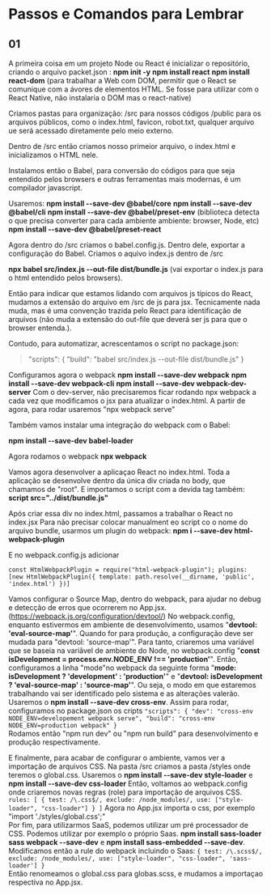 # Passos e Comandos para Lembrar

## 01

A primeira coisa em um projeto Node ou React é inicializar o repositório, criando o arquivo packet.json : **npm init -y**
**npm install react**
**npm install react-dom** (para trabalhar a Web com DOM, permitir que o React se comunique com a ávores de elementos HTML. Se fosse para utilizar com o React Native, não instalaria o DOM mas o react-native)

Criamos pastas para organização:
/src para nossos códigos
/public para os arquivos públicos, como o index.html, favicon, robot.txt, qualquer arquivo ue será acessado diretamente pelo meio externo.

Dentro de /src então criamos nosso primeior arquivo, o index.html e inicializamos o HTML nele.

Instalamos então o Babel, para conversão do códigos para que seja entendido pelos browsers e outras ferramentas mais modernas, é um compilador javascript.

Usaremos: 
**npm install --save-dev @babel/core**
**npm install --save-dev @babel/cli**
**npm install --save-dev @babel/preset-env** (biblioteca detecta o que precisa converter para cada ambiente ambiente: browser, Node, etc)
**npm install --save-dev @babel/preset-react**

Agora dentro do /src criamos o babel.config.js. Dentro dele, exportar a configuração do Babel.
Criamos o aquivo index.js dentro de /src

**npx babel src/index.js --out-file dist/bundle.js** (vai exportar o index.js para o html entendido pelos browsers).

Então para indicar que estamos lidando com arquivos js típicos do React, mudamos a extensão do arquivo em /src de js para jsx. Tecnicamente nada muda, mas é uma convenção trazida pelo React para identificação de arquivos (não muda a extensão do out-file que deverá ser js para que o browser entenda.).

Contudo, para automatizar, acrescentamos o script no package.json:
>"scripts": {
>  "build": "babel src/index.js --out-file dist/bundle.js"
>}

Configuramos agora o webpack
**npm install --save-dev webpack**
**npm install --save-dev webpack-cli**
**npm install  --save-dev webpack-dev-server**
Com o dev-server, não precisaremos ficar rodando npx webpack a cada vez que modificamos o jsx para atualizar o index.html. A partir de agora, para rodar usaremos "npx webpack serve"

Também vamos instalar uma integração do webpack com o Babel:

**npm install --save-dev babel-loader**

Agora rodamos o webpack
**npx webpack**

Vamos agora desenvolver a aplicaçao React no index.html.
Toda a aplicação se desenvolve dentro da única div criada no body, que chamamos de "root". E importamos o script com a devida tag também:
**script src="../dist/bundle.js"**  

Após criar essa div no index.html, passamos a trabalhar o React no index.jsx
Para não precisar colocar manualment eo script co o nome do arquivo bundle, usarmos um plugin do webpack:
**npm i --save-dev html-webpack-plugin**  

E no webpack.config.js adicionar 

``const HtmlWebpackPlugin = require("html-webpack-plugin");
plugins: [new HtmlWebpackPlugin({
    template: path.resolve(__dirname, 'public', 'index.html')
  })]``  

Vamos configurar o Source Map, dentro do webpack, para ajudar no debug e detecção de erros que ocorrerem no App.jsx. (https://webpack.js.org/configuration/devtool/) No webpack.config, enquanto estivermos em ambiente de desenvolvimento, usamos "**devtool: 'eval-source-map'**". Quando for para produção, a configuração deve ser mudada para "devtool: 'source-map'". Para tanto, criaremos uma variável que se baseia na variãvel de ambiente do Node, no webpack.config "**const isDevelopment = process.env.NODE_ENV !== 'production'**". Então, configuramos a linha "mode"no webpack da seguinte forma "**mode: isDevelopment ? 'development' : 'production'**" e "**devtool: isDevelopment ? 'eval-source-map' : 'source-map'**". Ou seja, o modo em que estaremos trabalhando vai ser identificado pelo sistema e as alterações valerão. Usaremos o **npm install --save-dev cross-env**. Assim para rodar, configuramos no package.json os cripts 
``"scripts": {
    "dev": "cross-env NODE_ENV=developement webpack serve",
    "build": "cross-env NODE_ENV=production webpack"
  }``  
Rodamos então "npm run dev" ou "npm run build" para desenvolvimento e produção respectivamente.  

E finalmente, para acabar de configurar o ambiente, vamos ver a importação de arquivos CSS. Na pasta /src criamos a pasta /styles onde teremos o global.css. Usaremos o **npm install --save-dev style-loader** e **npm install --save-dev css-loader** Então, voltamos ao webpack.config onde criaremos novas regras (role) para importação de arquivos CSS.
``    rules: [
      {
        test: /\.css$/,
        exclude: /node_modules/,
        use: ["style-loader", "css-loader"]
      }
    ]``
Agora no App.jsx importa o css, por exemplo "import './styles/global.css';"  
Por fim, para utilizarmos SaaS, podemos utilizar um pré processador de CSS. Podemos utilizar por exemplo o próprio Saas. **npm install sass-loader sass webpack --save-dev** e **npm install sass-embedded --save-dev**. Modificamos então a rule do webpack incluindo o Saas:
``{
    test: /\.scss$/,
    exclude: /node_modules/,
    use: ["style-loader", "css-loader", 'sass-loader']
  }``  
Então renomeamos o global.css para globas.scss, e mudamos a importaçao respectiva no App.jsx.







